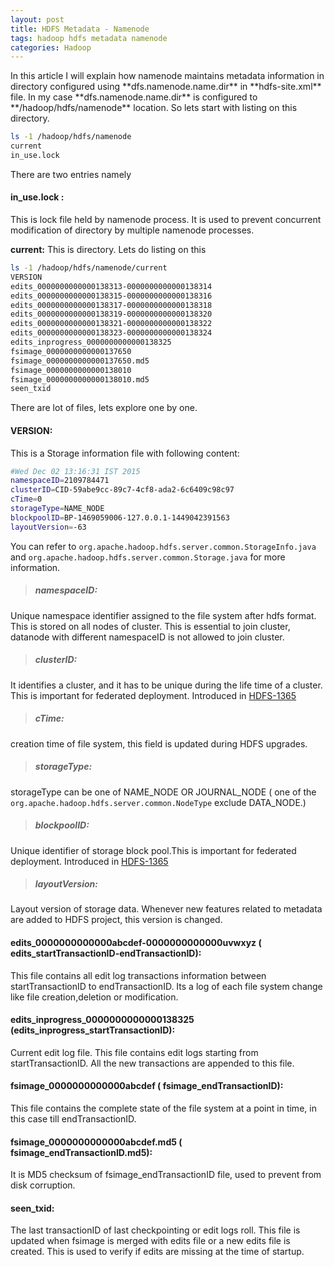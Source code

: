 ```yaml
---
layout: post
title: HDFS Metadata - Namenode
tags: hadoop hdfs metadata namenode
categories: Hadoop
---
```

<div class="toc"></div>
In this article I will explain how namenode maintains metadata information in directory configured using **dfs.namenode.name.dir** in **hdfs-site.xml** file.
In my case **dfs.namenode.name.dir** is configured to **/hadoop/hdfs/namenode** location. So lets start with listing on this directory.

```bash
ls -1 /hadoop/hdfs/namenode
current
in_use.lock
```
There are two entries namely

#### in_use.lock :
This is lock file held by namenode process. It is used to prevent concurrent modification of directory by multiple namenode processes.


**current:**
This is directory. Lets do listing on this

```bash
ls -1 /hadoop/hdfs/namenode/current
VERSION
edits_0000000000000138313-0000000000000138314
edits_0000000000000138315-0000000000000138316
edits_0000000000000138317-0000000000000138318
edits_0000000000000138319-0000000000000138320
edits_0000000000000138321-0000000000000138322
edits_0000000000000138323-0000000000000138324
edits_inprogress_0000000000000138325
fsimage_0000000000000137650
fsimage_0000000000000137650.md5
fsimage_0000000000000138010
fsimage_0000000000000138010.md5
seen_txid
```

There are lot of files, lets explore one by one.


#### VERSION:
This is a Storage information file with following content:
```bash
#Wed Dec 02 13:16:31 IST 2015
namespaceID=2109784471
clusterID=CID-59abe9cc-89c7-4cf8-ada2-6c6409c98c97
cTime=0
storageType=NAME_NODE
blockpoolID=BP-1469059006-127.0.0.1-1449042391563
layoutVersion=-63
```

You can refer to `org.apache.hadoop.hdfs.server.common.StorageInfo.java` and `org.apache.hadoop.hdfs.server.common.Storage.java` for more information.

> ##### namespaceID:
Unique namespace identifier assigned to the file system after hdfs format. This is stored on all nodes of cluster. This is essential to join cluster, datanode with different namespaceID is not allowed to join cluster.

> ##### clusterID:
It identifies a cluster, and it has to be unique during the life time of a cluster. This is important for federated deployment. Introduced in [HDFS\-1365](https://issues.apache.org/jira/browse/HDFS-1365)

> ##### cTime:
creation time of file system, this field is updated during HDFS upgrades.

> ##### storageType:
storageType can be one of NAME\_NODE OR JOURNAL\_NODE ( one of the `org.apache.hadoop.hdfs.server.common.NodeType` exclude DATA\_NODE.)

> ##### blockpoolID:
Unique identifier of storage block pool.This is important for federated deployment. Introduced in [HDFS\-1365](https://issues.apache.org/jira/browse/HDFS-1365)

> ##### layoutVersion:
Layout version of storage data. Whenever new features related to metadata are added to HDFS project, this version is changed.


#### edits\_0000000000000abcdef-0000000000000uvwxyz ( edits\_startTransactionID-endTransactionID):
This file contains all edit log transactions information between startTransactionID to endTransactionID. Its a log of each file system change like file creation,deletion or modification.


#### edits\_inprogress_0000000000000138325 (edits\_inprogress_startTransactionID):
Current edit log file. This file contains edit logs starting from startTransactionID. All the new transactions are appended to this file.


#### fsimage\_0000000000000abcdef ( fsimage\_endTransactionID):
This file contains the complete state of the file system at a point in time, in this case till endTransactionID.


#### fsimage\_0000000000000abcdef.md5 ( fsimage\_endTransactionID.md5):
It is MD5 checksum of fsimage\_endTransactionID file, used to prevent from disk corruption.


#### seen\_txid:
The last transactionID of last checkpointing or edit logs roll. This file is updated when fsimage is merged with edits file or a new edits file is created.
This is used to verify if edits are missing at the time of startup.



